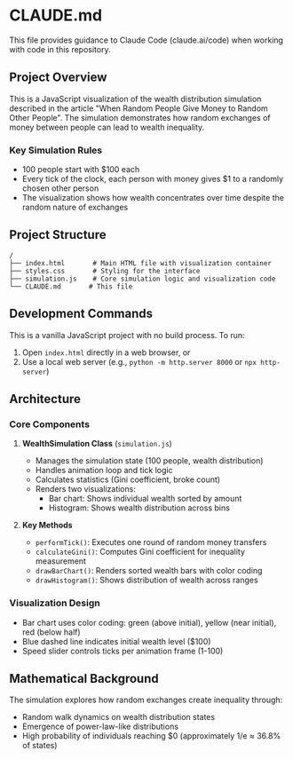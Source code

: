 # CLAUDE.md

This file provides guidance to Claude Code (claude.ai/code) when working with code in this repository.

## Project Overview

This is a JavaScript visualization of the wealth distribution simulation described in the article "When Random People Give Money to Random Other People". The simulation demonstrates how random exchanges of money between people can lead to wealth inequality.

### Key Simulation Rules
- 100 people start with $100 each
- Every tick of the clock, each person with money gives $1 to a randomly chosen other person
- The visualization shows how wealth concentrates over time despite the random nature of exchanges

## Project Structure

```
/
├── index.html       # Main HTML file with visualization container
├── styles.css       # Styling for the interface
├── simulation.js    # Core simulation logic and visualization code
└── CLAUDE.md       # This file
```

## Development Commands

This is a vanilla JavaScript project with no build process. To run:

1. Open `index.html` directly in a web browser, or
2. Use a local web server (e.g., `python -m http.server 8000` or `npx http-server`)

## Architecture

### Core Components

1. **WealthSimulation Class** (`simulation.js`)
   - Manages the simulation state (100 people, wealth distribution)
   - Handles animation loop and tick logic
   - Calculates statistics (Gini coefficient, broke count)
   - Renders two visualizations:
     - Bar chart: Shows individual wealth sorted by amount
     - Histogram: Shows wealth distribution across bins

2. **Key Methods**
   - `performTick()`: Executes one round of random money transfers
   - `calculateGini()`: Computes Gini coefficient for inequality measurement
   - `drawBarChart()`: Renders sorted wealth bars with color coding
   - `drawHistogram()`: Shows distribution of wealth across ranges

### Visualization Design
- Bar chart uses color coding: green (above initial), yellow (near initial), red (below half)
- Blue dashed line indicates initial wealth level ($100)
- Speed slider controls ticks per animation frame (1-100)

## Mathematical Background

The simulation explores how random exchanges create inequality through:
- Random walk dynamics on wealth distribution states
- Emergence of power-law-like distributions
- High probability of individuals reaching $0 (approximately 1/e ≈ 36.8% of states)